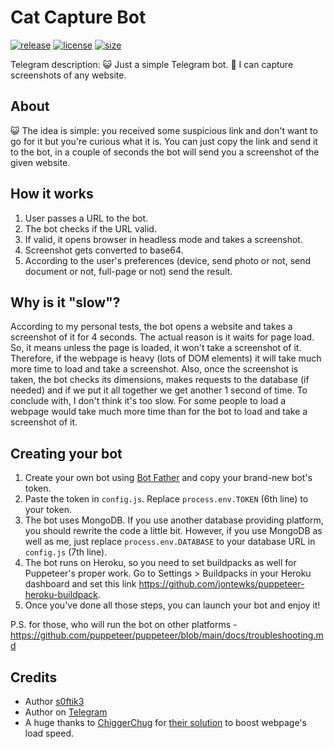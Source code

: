 # Cat Capture Bot
[![release](https://img.shields.io/badge/release-v1.5.1-green.svg?style=flat)]()
[![license](https://img.shields.io/github/license/s0ftik3/catcapture-bot)]()
[![size](https://img.shields.io/github/languages/code-size/s0ftik3/catcapture-bot)]()

Telegram description: 😺 Just a simple Telegram bot. 📸 I can capture screenshots of any website.

## About
😺 The idea is simple: you received some suspicious link and don't want to go for it but you're curious what it is. You can just copy the link and send it to the bot, in a couple of seconds the bot will send you a screenshot of the given website.

## How it works
1) User passes a URL to the bot.
2) The bot checks if the URL valid.
3) If valid, it opens browser in headless mode and takes a screenshot.
4) Screenshot gets converted to base64.
5) According to the user's preferences (device, send photo or not, send document or not, full-page or not) send the result.

## Why is it "slow"?
According to my personal tests, the bot opens a website and takes a screenshot of it for 4 seconds. The actual reason is it waits for page load. So, it means unless the page is loaded, it won't take a screenshot of it. Therefore, if the webpage is heavy (lots of DOM elements) it will take much more time to load and take a screenshot. Also, once the screenshot is taken, the bot checks its dimensions, makes requests to the database (if needed) and if we put it all together we get another 1 second of time.
To conclude with, I don't think it's too slow. For some people to load a webpage would take much more time than for the bot to load and take a screenshot of it.

## Creating your bot
1) Create your own bot using [Bot Father](https://t.me/BotFather) and copy your brand-new bot's token.
2) Paste the token in `config.js`. Replace `process.env.TOKEN` (6th line) to your token.
3) The bot uses MongoDB. If you use another database providing platform, you should rewrite the code a little bit. However, if you use MongoDB as well as me, just replace `process.env.DATABASE` to your database URL in `config.js` (7th line).
4) The bot runs on Heroku, so you need to set buildpacks as well for Puppeteer's proper work. Go to Settings > Buildpacks in your Heroku dashboard and set this link https://github.com/jontewks/puppeteer-heroku-buildpack.
5) Once you've done all those steps, you can launch your bot and enjoy it!

P.S. for those, who will run the bot on other platforms - https://github.com/puppeteer/puppeteer/blob/main/docs/troubleshooting.md

## Credits
- Author [s0ftik3](https://github.com/s0ftik3)
- Author on [Telegram](https://t.me/id160)
- A huge thanks to [ChiggerChug](https://github.com/ChiggerChug) for [their solution](https://github.com/puppeteer/puppeteer/issues/1718#issuecomment-397532083) to boost webpage's load speed.